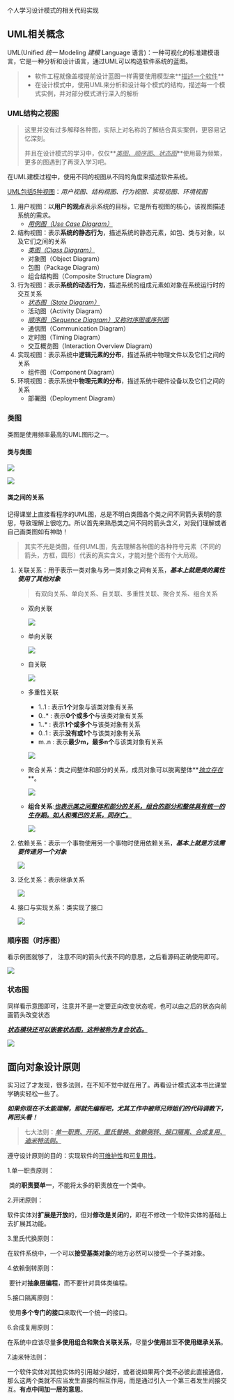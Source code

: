 个人学习设计模式的相关代码实现

## UML相关概念

UML(Unified *统一* Modeling *建模* Language 语言)：一种可视化的标准建模语言，它是一种分析和设计语言，通过UML可以构造软件系统的蓝图。

>- 软件工程就像盖楼提前设计蓝图一样需要使用模型来**<u>描述一个软件</u>**
>- 在设计模式中，使用UML来分析和设计每个模式的结构，描述每一个模式实例，并对部分模式进行深入的解析

### UML结构之视图

> 这里并没有过多解释各种图，实际上对名称的了解结合真实案例，更容易记忆深刻。
>
> 并且在设计模式的学习中，仅仅**<u>*类图、顺序图、状态图*</u>**使用最为频繁，更多的图遇到了再深入学习吧。

在UML建模过程中，使用不同的视图从不同的角度来描述软件系统。

<u>UML包括5种视图</u>：*用户视图、结构视图、行为视图、实现视图、环境视图*

1. 用户视图：以**用户的观点**表示系统的目标，它是所有视图的核心，该视图描述系统的需求。
   - <u>*用例图（Use Case Diagram）*</u>
2. 结构视图：表示**系统的静态行为**，描述系统的静态元素，如包、类与对象，以及它们之间的关系
   - <u>*类图（Class Diagram）*</u>
   - 对象图（Object Diagram）
   - 包图（Package Diagram）
   - 组合结构图（Composite Structure Diagram）
3. 行为视图：表示**系统的动态行为**，描述系统的组成元素如对象在系统运行时的交互关系
   - <u>*状态图（State Diagram）*</u>
   - 活动图（Activity Diagram）
   - <u>*顺序图（Sequence Diagram）又称时序图或序列图*</u>
   - 通信图（Communication Diagram）
   - 定时图（Timing Diagram）
   - 交互概览图（Interaction Overview Diagram）
4. 实现视图：表示系统中**逻辑元素的分布**，描述系统中物理文件以及它们之间的关系
   - 组件图（Component Diagram）
5. 环境视图：表示系统中**物理元素的分布**，描述系统中硬件设备以及它们之间的关系
   - 部署图（Deployment Diagram）

### 类图

类图是使用频率最高的UML图形之一。

#### 类与类图

![](/Users/cengzhongjie/Desktop/准备吃饭笔记/设计模式/图片/001_1.png)

![](/Users/cengzhongjie/Desktop/准备吃饭笔记/设计模式/图片/001_0.png)

#### 类之间的关系

记得课堂上直接看程序的UML图，总是不明白类图各个类之间不同箭头表明的意思，导致理解上很吃力。所以首先来熟悉类之间不同的箭头含义，对我们理解或者自己画类图如有神助！

> 其实不光是类图，任何UML图，先去理解各种图的各种符号元素（不同的箭头，方框，圆形）代表的真实含义，才能对整个图有个大局观。

1. 关联关系：用于表示一类对象与另一类对象之间有关系，***基本上就是类的属性使用了其他对象***

   >有双向关系、单向关系、自关联、多重性关联、聚合关系、组合关系

   - 双向关联

     ![](/Users/cengzhongjie/Desktop/准备吃饭笔记/设计模式/图片/001_双向关联.png)

   - 单向关联

     ![](/Users/cengzhongjie/Desktop/准备吃饭笔记/设计模式/图片/001_单向关联.png)

   - 自关联

     ![](/Users/cengzhongjie/Desktop/准备吃饭笔记/设计模式/图片/001_自关联.png)

   - 多重性关联

     - 1..1 : 表示**1个**对象与该类对象有关系
     - 0..* : 表示**0个或多个**与该类对象有关系
     - 1..* : 表示**1个或多个**与该类对象有关系
     - 0..1 : 表示**没有或1个**与该类对象有关系
     - m..n : 表示**最少m，最多n个**与该类对象有关系

     ![](/Users/cengzhongjie/Desktop/准备吃饭笔记/设计模式/图片/001_多重性关联.png)

   - 聚合关系：类之间整体和部分的关系，成员对象可以脱离整体**<u>*独立存在*</u>**。

     ![](/Users/cengzhongjie/Desktop/准备吃饭笔记/设计模式/图片/001_聚合关系.png)

   - **组合关系**:**<u>*也表示类之间整体和部分的关系，组合的部分和整体具有统一的生存期。如人和嘴巴的关系，同存亡。*</u>**

     ![](/Users/cengzhongjie/Desktop/准备吃饭笔记/设计模式/图片/001_组合关系.png)

2. 依赖关系：表示一个事物使用另一个事物时使用依赖关系，***基本上就是方法需要传递另一个对象***

   ![](/Users/cengzhongjie/Desktop/准备吃饭笔记/设计模式/图片/001_依赖关系.png)

3. 泛化关系：表示继承关系

   ![](/Users/cengzhongjie/Desktop/准备吃饭笔记/设计模式/图片/001_泛化关系.png)

4. 接口与实现关系：类实现了接口

   ![](/Users/cengzhongjie/Desktop/准备吃饭笔记/设计模式/图片/001_接口与实现关系.png)



### 顺序图（时序图）

看示例图就够了， 注意不同的箭头代表不同的意思，之后看源码正确使用即可。

![](/Users/cengzhongjie/Desktop/准备吃饭笔记/设计模式/图片/001_顺序图.png)

### 状态图

同样看示意图即可，注意并不是一定要正向改变状态呢，也可以由之后的状态向前画箭头改变状态

**<u>*状态模块还可以嵌套状态图，这种被称为复合状态。*</u>**

![](/Users/cengzhongjie/Desktop/准备吃饭笔记/设计模式/图片/001_状态图.png)



## 面向对象设计原则

实习过了才发现，很多法则，在不知不觉中就在用了。再看设计模式这本书比课堂学确实轻松一些了。

***如果你现在不太能理解，那就先编程吧，尤其工作中被师兄师姐们的代码调教下，再回头看！***

> 七大法则：**<u>*单一职责、开闭、里氏替换、依赖倒转、接口隔离、合成复用、迪米特法则。*</u>**

遵守设计原则的目的：实现软件的<u>可维护性</u>和<u>可复用性</u>。



1.单一职责原则：

​	类的**职责要单一**，不能将太多的职责放在一个类中。

2.开闭原则：

​	软件实体对**扩展是开放**的，但对**修改是关闭**的，即在不修改一个软件实体的基础上去扩展其功能。

3.里氏代换原则：

​	在软件系统中，一个可以**接受基类对象**的地方必然可以接受一个子类对象。

4.依赖倒转原则：

​	要针对**抽象层编程**，而不要针对具体类编程。

5.接口隔离原则：

​	使用**多个专门的接口**来取代一个统一的接口。

6.合成复用原则：

​	在系统中应该尽量**多使用组合和聚合关联关系**，尽量**少使用**甚至**不使用继承关系**。

7.迪米特法则：

​	一个软件实体对其他实体的引用越少越好，或者说如果两个类不必彼此直接通信，那么这两个类就不应当发生直接的相互作用，而是通过引入一个第三者发生间接交互。**有点中间加一层的意思**。











